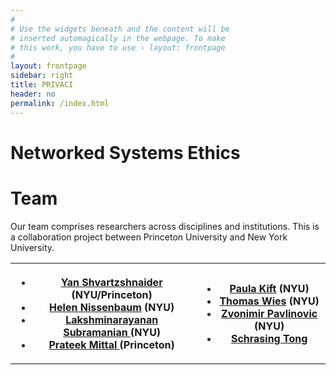 ```yaml
---
#
# Use the widgets beneath and the content will be
# inserted automagically in the webpage. To make
# this work, you have to use › layout: frontpage
#
layout: frontpage
sidebar: right
title: PRIVACI
header: no
permalink: /index.html
---
```

<p/>

# Networked Systems Ethics




# Team

Our team comprises researchers across disciplines and institutions.
This is a collaboration project between Princeton University and New York University.

<table style="width:100%">
  <tr>
    <th>
    <ul>
    <li><a href="http://yansh.github.io">Yan Shvartzshnaider</a> (NYU/Princeton)</li>
    <li><a href="http://www.nyu.edu/projects/nissenbaum/">Helen Nissenbaum</a> (NYU) </li>
    <li><a href="http://cs.nyu.edu/~lakshmi/Lakshmi/Home.html">Lakshminarayanan Subramanian </a>(NYU) </li>
    <li><a href="http://www.princeton.edu/~pmittal/index.html">Prateek Mittal </a>(Princeton) </li>
    </ul>
    </th>
    <th>
    <ul>    
    <li><a href="">Paula Kift</a> (NYU) </li>
    <li><a href="http://cs.nyu.edu/wies/">Thomas Wies</a> (NYU) </li>
    <li><a href="https://wp.nyu.edu/zvonimir/">Zvonimir Pavlinovic</a> (NYU) </li>
    <li><a href="">Schrasing Tong</a> </li>
    </ul>
   </th>
  </tr>  
</table>

<!-- * [Yan Shvartzshnaider](http://yansh.github.io) (NYU/Princeton)
* [Helen Nissenbaum](http://www.nyu.edu/projects/nissenbaum/)(NYU)
* [Lakshminarayanan Subramanian](http://cs.nyu.edu/~lakshmi/Lakshmi/Home.html) (NYU)

* [Prateek Mittal](http://www.princeton.edu/~pmittal/index.html) (Princeton)
* Paula Kift (NYU)
* [Thomas Wies](http://cs.nyu.edu/wies/) (NYU)
* [Zvonimir Pavlinovic](https://wp.nyu.edu/zvonimir/) (NYU) -->
